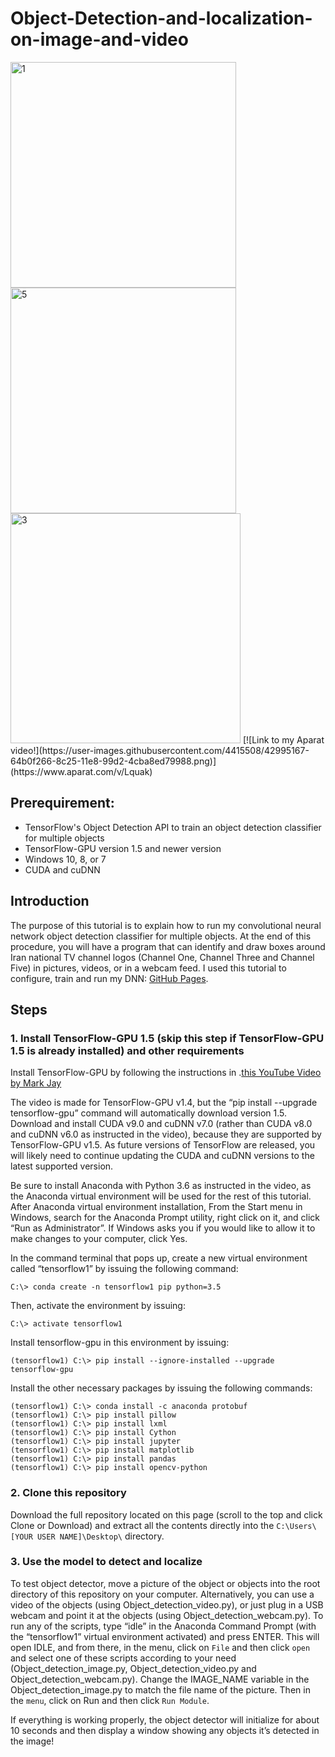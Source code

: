 # Object-Detection-and-localization-on-image-and-video
<img width="361" alt="1" src="https://user-images.githubusercontent.com/4415508/42995249-9db07b40-8c25-11e8-858e-fe4d0f992576.png">
<img width="361" alt="5" src="https://user-images.githubusercontent.com/4415508/42991611-5c4ca2e6-8c1b-11e8-89c8-fc59065ad401.png">
<img width="368" alt="3" src="https://user-images.githubusercontent.com/4415508/42991597-53183c94-8c1b-11e8-909f-a0f39ad22196.png">
[![Link to my Aparat video!](https://user-images.githubusercontent.com/4415508/42995167-64b0f266-8c25-11e8-99d2-4cba8ed79988.png)](https://www.aparat.com/v/Lquak)

## Prerequirement:
- TensorFlow's Object Detection API to train an object detection classifier for multiple objects
- TensorFlow-GPU version 1.5 and newer version
- Windows 10, 8, or 7
- CUDA and cuDNN

## Introduction
The purpose of this tutorial is to explain how to run my convolutional neural network object detection classifier for multiple objects.
At the end of this procedure, you will have a program that can identify and draw boxes around Iran national
TV channel logos (Channel One, Channel Three and Channel Five) in pictures, videos, or in a webcam feed.
I used this tutorial to configure, train and run my DNN: [GitHub Pages](https://github.com/EdjeElectronics/TensorFlow-Object-Detection-API-Tutorial-Train-Multiple-Objects-Windows-10/).

## Steps
### 1. Install TensorFlow-GPU 1.5 (skip this step if TensorFlow-GPU 1.5 is already installed) and other requirements
Install TensorFlow-GPU by following the instructions in .[this YouTube Video by Mark Jay](https://www.youtube.com/watch?v=RplXYjxgZbw)

The video is made for TensorFlow-GPU v1.4, but the “pip install --upgrade tensorflow-gpu” command will automatically download version 1.5. Download and install CUDA v9.0 and cuDNN v7.0 (rather than CUDA v8.0 and cuDNN v6.0 as instructed in the video), because they are supported by TensorFlow-GPU v1.5. As future versions of TensorFlow are released, you will likely need to continue updating the CUDA and cuDNN versions to the latest supported version.

Be sure to install Anaconda with Python 3.6 as instructed in the video, as the Anaconda virtual environment will be used for the rest of this tutorial.
After Anaconda virtual environment installation,
From the Start menu in Windows, search for the Anaconda Prompt utility, right click on it, and click “Run as Administrator”. If Windows asks you if you would like to allow it to make changes to your computer, click Yes.

In the command terminal that pops up, create a new virtual environment called “tensorflow1” by issuing the following command:
```
C:\> conda create -n tensorflow1 pip python=3.5
```
Then, activate the environment by issuing:
```
C:\> activate tensorflow1
```
Install tensorflow-gpu in this environment by issuing:
```
(tensorflow1) C:\> pip install --ignore-installed --upgrade tensorflow-gpu
```
Install the other necessary packages by issuing the following commands:
```
(tensorflow1) C:\> conda install -c anaconda protobuf
(tensorflow1) C:\> pip install pillow
(tensorflow1) C:\> pip install lxml
(tensorflow1) C:\> pip install Cython
(tensorflow1) C:\> pip install jupyter
(tensorflow1) C:\> pip install matplotlib
(tensorflow1) C:\> pip install pandas
(tensorflow1) C:\> pip install opencv-python
```
### 2. Clone this repository
Download the full repository located on this page (scroll to the top and click Clone or Download) and extract all the contents directly into the `C:\Users\[YOUR USER NAME]\Desktop\` directory.

### 3. Use the model to detect and localize
To test object detector, move a picture of the object or objects into the root directory of this repository on your computer. Alternatively, you can use a video of the objects (using Object_detection_video.py), or just plug in a USB webcam and point it at the objects (using Object_detection_webcam.py).
To run any of the scripts, type “idle” in the Anaconda Command Prompt (with the “tensorflow1” virtual environment activated) and press ENTER. This will open IDLE, and from there, in the menu, click on `File` and then click `open` and select one of these scripts according to your need (Object_detection_image.py, Object_detection_video.py and Object_detection_webcam.py). Change the IMAGE_NAME variable in the Object_detection_image.py to match the file name of the picture.
Then in the `menu`, click on Run and then click `Run Module`.

If everything is working properly, the object detector will initialize for about 10 seconds and then display a window showing any objects it’s detected in the image!
